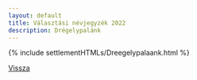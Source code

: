 ```yaml
---
layout: default
title: Választási névjegyzék 2022
description: Drégelypalánk
---
```


{% include settlementHTMLs/Dreegelypalaank.html %}

[Vissza](./)